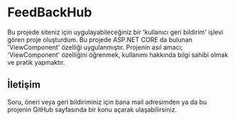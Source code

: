 # FeedBackHub

Bu projede siteniz için uygulayabileceğiniz bir 'kullanıcı geri bildirim' işlevi gören proje oluşturdum. Bu projede ASP.NET CORE da bulunan 'ViewComponent' özelliği uygulanmıştır.
Projenin asıl amacı; 'ViewComponent' özelliğini öğrenmek, kullanımı hakkında bilgi sahibi olmak ve pratik yapmaktır.

## İletişim
Soru, öneri veya geri bildiriminiz için bana mail adresimden ya da bu projenin GitHub sayfasında bir konu açarak ulaşabilirsiniz.
